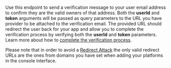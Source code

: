 Use this endpoint to send a verification message to your user email address to confirm they are the valid owners of that address. Both the **userId** and **token** arguments will be passed as query parameters to the URL you have provider to be attached to the verification email. The provided URL should redirect the user back for your app and allow you to complete the verification process by verifying both the **userId** and **token** parameters. Learn more about how to [complete the verification process](/docs/account#updateAccountVerification). 

Please note that in order to avoid a [Redirect Attack](https://github.com/OWASP/CheatSheetSeries/blob/master/cheatsheets/Unvalidated_Redirects_and_Forwards_Cheat_Sheet.md) the only valid redirect URLs are the ones from domains you have set when adding your platforms in the console interface.
